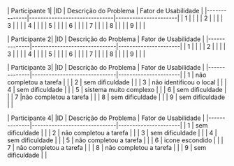 | Participante 1| 
|ID            | Descrição do Problema        | Fator de Usabilidade |
|--------------|------------------------------|----------------------|
|    1          |                              |                      |
|     2         |                              |                      |
|      3        |                              |                      |
|       4       |                              |                      |
|        5      |                              |                      |
|         6     |                              |                      |
|          7    |                              |                      |
|           8   |                              |                      |
|            9  |                              |                      |


| Participante 2| 
|ID            | Descrição do Problema        | Fator de Usabilidade |
|--------------|------------------------------|----------------------|
|    1          |                              |                      |
|     2         |                              |                      |
|      3        |                              |                      |
|       4       |                              |                      |
|        5      |                              |                      |
|         6     |                              |                      |
|          7    |                              |                      |
|           8   |                              |                      |
|            9  |                              |                      |


| Participante 3| 
|ID            | Descrição do Problema        | Fator de Usabilidade |
|--------------|------------------------------|----------------------|
|    1          |    não completou a tarefa                          |                      |
|     2         |   sem dificuldade                              |                      |
|      3        | não identificou o local                             |                      |
|       4       |  sem dificuldade                             |                      |
|        5      |  sistema muito complexo                            |                      |
|         6     |  sem dificuldade                             |                      |
|          7    |não completou a tarefa                              |                      |
|           8   |   sem dificuldade                            |                      |
|            9  | sem dificuldade                             |                      |

| Participante 4| 
|ID            | Descrição do Problema        | Fator de Usabilidade |
|--------------|------------------------------|----------------------|
|    1          |           sem dificuldade                   |                      |
|     2         |  não completou a tarefa                            |                      |
|      3        |  sem dificuldade                            |                      |
|       4       |   sem dificuldade                           |                      |
|        5      |   não completou a tarefa                           |                      |
|         6     |   icone escondido                          |                      |
|          7    |  não completou a tarefa                            |                      |
|           8   |  não completou a tarefa                            |                      |
|            9  |  sem dificuldade                            |                      |
